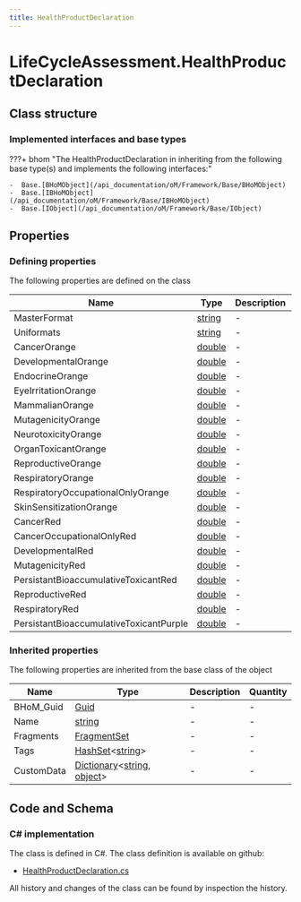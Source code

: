 ```yaml
---
title: HealthProductDeclaration
---
```


# LifeCycleAssessment.HealthProductDeclaration



## Class structure

### Implemented interfaces and base types

???+ bhom "The HealthProductDeclaration in inheriting from the following base type(s) and implements the following interfaces:"

    -  Base.[BHoMObject](/api_documentation/oM/Framework/Base/BHoMObject)
    -  Base.[IBHoMObject](/api_documentation/oM/Framework/Base/IBHoMObject)
    -  Base.[IObject](/api_documentation/oM/Framework/Base/IObject)


## Properties



### Defining properties

The following properties are defined on the class

| Name             | Type             | Description      | Quantity         |
|------------------|------------------|------------------|------------------|
| MasterFormat | [string](https://learn.microsoft.com/en-us/dotnet/api/System.String?view=netstandard-2.0) | - | - |
| Uniformats | [string](https://learn.microsoft.com/en-us/dotnet/api/System.String?view=netstandard-2.0) | - | - |
| CancerOrange | [double](https://learn.microsoft.com/en-us/dotnet/api/System.Double?view=netstandard-2.0) | - | - |
| DevelopmentalOrange | [double](https://learn.microsoft.com/en-us/dotnet/api/System.Double?view=netstandard-2.0) | - | - |
| EndocrineOrange | [double](https://learn.microsoft.com/en-us/dotnet/api/System.Double?view=netstandard-2.0) | - | - |
| EyeIrritationOrange | [double](https://learn.microsoft.com/en-us/dotnet/api/System.Double?view=netstandard-2.0) | - | - |
| MammalianOrange | [double](https://learn.microsoft.com/en-us/dotnet/api/System.Double?view=netstandard-2.0) | - | - |
| MutagenicityOrange | [double](https://learn.microsoft.com/en-us/dotnet/api/System.Double?view=netstandard-2.0) | - | - |
| NeurotoxicityOrange | [double](https://learn.microsoft.com/en-us/dotnet/api/System.Double?view=netstandard-2.0) | - | - |
| OrganToxicantOrange | [double](https://learn.microsoft.com/en-us/dotnet/api/System.Double?view=netstandard-2.0) | - | - |
| ReproductiveOrange | [double](https://learn.microsoft.com/en-us/dotnet/api/System.Double?view=netstandard-2.0) | - | - |
| RespiratoryOrange | [double](https://learn.microsoft.com/en-us/dotnet/api/System.Double?view=netstandard-2.0) | - | - |
| RespiratoryOccupationalOnlyOrange | [double](https://learn.microsoft.com/en-us/dotnet/api/System.Double?view=netstandard-2.0) | - | - |
| SkinSensitizationOrange | [double](https://learn.microsoft.com/en-us/dotnet/api/System.Double?view=netstandard-2.0) | - | - |
| CancerRed | [double](https://learn.microsoft.com/en-us/dotnet/api/System.Double?view=netstandard-2.0) | - | - |
| CancerOccupationalOnlyRed | [double](https://learn.microsoft.com/en-us/dotnet/api/System.Double?view=netstandard-2.0) | - | - |
| DevelopmentalRed | [double](https://learn.microsoft.com/en-us/dotnet/api/System.Double?view=netstandard-2.0) | - | - |
| MutagenicityRed | [double](https://learn.microsoft.com/en-us/dotnet/api/System.Double?view=netstandard-2.0) | - | - |
| PersistantBioaccumulativeToxicantRed | [double](https://learn.microsoft.com/en-us/dotnet/api/System.Double?view=netstandard-2.0) | - | - |
| ReproductiveRed | [double](https://learn.microsoft.com/en-us/dotnet/api/System.Double?view=netstandard-2.0) | - | - |
| RespiratoryRed | [double](https://learn.microsoft.com/en-us/dotnet/api/System.Double?view=netstandard-2.0) | - | - |
| PersistantBioaccumulativeToxicantPurple | [double](https://learn.microsoft.com/en-us/dotnet/api/System.Double?view=netstandard-2.0) | - | - |


### Inherited properties
The following properties are inherited from the base class of the object

| Name             | Type             | Description      | Quantity         |
|------------------|------------------|------------------|------------------|
| BHoM_Guid | [Guid](https://learn.microsoft.com/en-us/dotnet/api/System.Guid?view=netstandard-2.0) | - | - |
| Name | [string](https://learn.microsoft.com/en-us/dotnet/api/System.String?view=netstandard-2.0) | - | - |
| Fragments | [FragmentSet](/api_documentation/oM/Framework/Base/FragmentSet) | - | - |
| Tags | [HashSet](https://learn.microsoft.com/en-us/dotnet/api/System.Collections.Generic.HashSet-1?view=netstandard-2.0)&lt;[string](https://learn.microsoft.com/en-us/dotnet/api/System.String?view=netstandard-2.0)&gt; | - | - |
| CustomData | [Dictionary](https://learn.microsoft.com/en-us/dotnet/api/System.Collections.Generic.Dictionary-2?view=netstandard-2.0)&lt;[string](https://learn.microsoft.com/en-us/dotnet/api/System.String?view=netstandard-2.0), [object](https://learn.microsoft.com/en-us/dotnet/api/System.Object?view=netstandard-2.0)&gt; | - | - |


## Code and Schema

### C# implementation

The class is defined in C#. The class definition is available on github:

- [HealthProductDeclaration.cs](https://github.com/BHoM/BHoM/blob/develop/LifeCycleAssessment_oM/HealthProductDeclaration.cs)

All history and changes of the class can be found by inspection the history.
